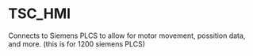 # TSC_HMI

Connects to Siemens PLCS to allow for motor movement, possition data, and more.
(this is for 1200 siemens PLCS)
